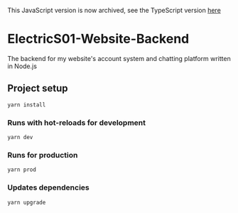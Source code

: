 This JavaScript version is now archived, see the TypeScript version
[here](https://github.com/ElectricS01/ElectricS01-Website-Backend/tree/TypeScript)

# ElectricS01-Website-Backend

The backend for my website's account system and chatting platform written in
Node.js

## Project setup

```
yarn install
```

### Runs with hot-reloads for development

```
yarn dev
```

### Runs for production

```
yarn prod
```

### Updates dependencies

```
yarn upgrade
```
